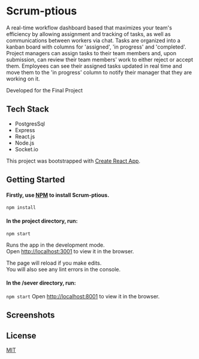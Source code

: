# Scrum-ptious

A real-time workflow dashboard based that maximizes your team's efficiency by allowing assignment and tracking of tasks, as well as communications between workers via chat. Tasks are organized into a kanban board with columns for 'assigned', 'in progress' and 'completed'. Project managers can assign tasks to their team members and, upon submission, can review their team members' work to either reject or accept them. Employees can see their assigned tasks updated in real time and move them to the 'in progress' column to notify their manager that they are working on it. 

Developed for the Final Project 

## Tech Stack
* PostgresSql
* Express
* React.js
* Node.js
* Socket.io

This project was bootstrapped with [Create React App](https://github.com/facebook/create-react-app).

## Getting Started

#### Firstly, use [NPM](https://www.npmjs.com/package/npm) to install Scrum-ptious.

`npm install`

#### In the project directory, run:

`npm start`

Runs the app in the development mode.\
Open [http://localhost:3001](http://localhost:3001) to view it in the browser.

The page will reload if you make edits.\
You will also see any lint errors in the console.

#### In the /sever directory, run:
`npm start` 
Open [http://localhost:8001](http://localhost:8001) to view it in the browser.

## Screenshots



## License
[MIT](htps://choosealicense.com/licenses/mit/)
